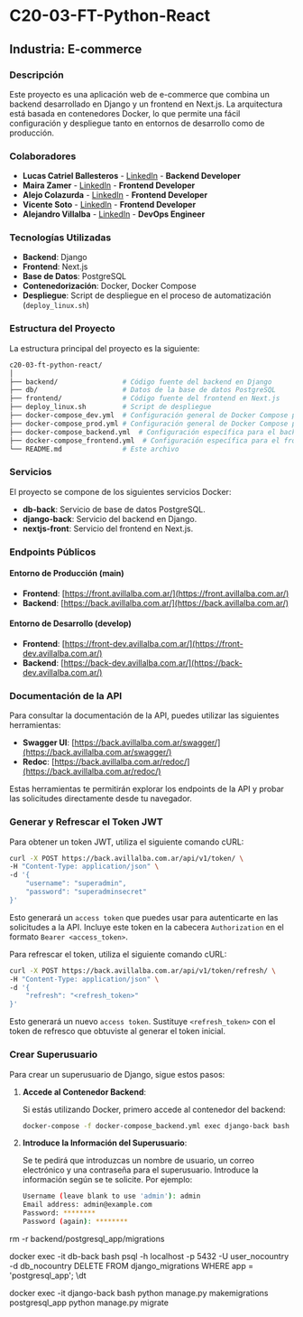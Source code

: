 # C20-03-FT-Python-React

## Industria: E-commerce

### Descripción

Este proyecto es una aplicación web de e-commerce que combina un backend desarrollado en Django y un frontend en Next.js. La arquitectura está basada en contenedores Docker, lo que permite una fácil configuración y despliegue tanto en entornos de desarrollo como de producción.

### Colaboradores

- **Lucas Catriel Ballesteros** - [LinkedIn](https://www.linkedin.com/) - **Backend Developer**
- **Maira Zamer** - [LinkedIn](https://www.linkedin.com/in/maira-zamer/) - **Frontend Developer**
- **Alejo Colazurda** - [LinkedIn](https://www.linkedin.com/in/alejo-colazurda/) - **Frontend Developer**
- **Vicente Soto** - [LinkedIn](https://www.linkedin.com/in/vicentesotoarriagada/) - **Frontend Developer**
- **Alejandro Villalba** - [LinkedIn](https://www.linkedin.com/in/avillalba96/) - **DevOps Engineer**

### Tecnologías Utilizadas

- **Backend**: Django
- **Frontend**: Next.js
- **Base de Datos**: PostgreSQL
- **Contenedorización**: Docker, Docker Compose
- **Despliegue**: Script de despliegue en el proceso de automatización (`deploy_linux.sh`)

### Estructura del Proyecto

La estructura principal del proyecto es la siguiente:

```bash
c20-03-ft-python-react/
│
├── backend/                # Código fuente del backend en Django
├── db/                     # Datos de la base de datos PostgreSQL
├── frontend/               # Código fuente del frontend en Next.js
├── deploy_linux.sh         # Script de despliegue
├── docker-compose_dev.yml  # Configuración general de Docker Compose para la aplicación completa de Desarrollo
├── docker-compose_prod.yml # Configuración general de Docker Compose para la aplicación completa de Producción
├── docker-compose_backend.yml  # Configuración específica para el backend y base de datos
├── docker-compose_frontend.yml  # Configuración específica para el frontend
└── README.md               # Este archivo
```

### Servicios

El proyecto se compone de los siguientes servicios Docker:

- **db-back**: Servicio de base de datos PostgreSQL.
- **django-back**: Servicio del backend en Django.
- **nextjs-front**: Servicio del frontend en Next.js.

### Endpoints Públicos

#### Entorno de Producción (main)

- **Frontend**: [https://front.avillalba.com.ar/](https://front.avillalba.com.ar/)
- **Backend**: [https://back.avillalba.com.ar/](https://back.avillalba.com.ar/)

#### Entorno de Desarrollo (develop)

- **Frontend**: [https://front-dev.avillalba.com.ar/](https://front-dev.avillalba.com.ar/)
- **Backend**: [https://back-dev.avillalba.com.ar/](https://back-dev.avillalba.com.ar/)

### Documentación de la API

Para consultar la documentación de la API, puedes utilizar las siguientes herramientas:

- **Swagger UI**: [https://back.avillalba.com.ar/swagger/](https://back.avillalba.com.ar/swagger/)
- **Redoc**: [https://back.avillalba.com.ar/redoc/](https://back.avillalba.com.ar/redoc/)

Estas herramientas te permitirán explorar los endpoints de la API y probar las solicitudes directamente desde tu navegador.

### Generar y Refrescar el Token JWT

Para obtener un token JWT, utiliza el siguiente comando cURL:

```bash
curl -X POST https://back.avillalba.com.ar/api/v1/token/ \
-H "Content-Type: application/json" \
-d '{
    "username": "superadmin",
    "password": "superadminsecret"
}'
```

Esto generará un `access token` que puedes usar para autenticarte en las solicitudes a la API. Incluye este token en la cabecera `Authorization` en el formato `Bearer <access_token>`.

Para refrescar el token, utiliza el siguiente comando cURL:

```bash
curl -X POST https://back.avillalba.com.ar/api/v1/token/refresh/ \
-H "Content-Type: application/json" \
-d '{
    "refresh": "<refresh_token>"
}'
```

Esto generará un nuevo `access token`. Sustituye `<refresh_token>` con el token de refresco que obtuviste al generar el token inicial.

### Crear Superusuario

Para crear un superusuario de Django, sigue estos pasos:

1. **Accede al Contenedor Backend**:

   Si estás utilizando Docker, primero accede al contenedor del backend:

   ```bash
   docker-compose -f docker-compose_backend.yml exec django-back bash -c "python manage.py createsuperuser"
   ```

2. **Introduce la Información del Superusuario**:

   Se te pedirá que introduzcas un nombre de usuario, un correo electrónico y una contraseña para el superusuario. Introduce la información según se te solicite. Por ejemplo:

    ```bash
   Username (leave blank to use 'admin'): admin
   Email address: admin@example.com
   Password: ********
   Password (again): ********
   ```

rm -r backend/postgresql_app/migrations

docker exec -it db-back bash
psql -h localhost -p 5432 -U user_nocountry -d db_nocountry
DELETE FROM django_migrations WHERE app = 'postgresql_app';
\dt

docker exec -it django-back bash
python manage.py makemigrations postgresql_app
python manage.py migrate
